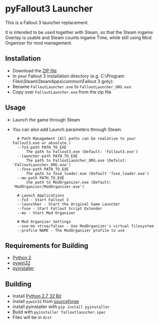 # pyFallout3 Launcher

This is a Fallout 3 launcher replacement.

It is intended to be used together with Steam, so that the Steam ingame Overlay is usable and Steam counts ingame Time, while still using Mod Organizer for mod management.

## Installation

* Download the [ZIP file](https://github.com/masterodie/pyfallout3launcher/releases/download/v0.3/pyFallout3Launcher_0.3.zip)
* In your Fallout 3 installation directory (e.g. C:\Program Files\Steam\SteamApps\common\Fallout 3 goty):
* Rename `FalloutLauncher.exe` to `FalloutLauncher_ORG.exe`
* Copy over `FalloutLauncher.exe` from the zip file

## Usage

* Launch the game through Steam
* You can also add Launch parameters through Steam.

        # Path Management (All paths can be realative to your Fallout3.exe or absolute.)
        --fo3-path PATH_TO_EXE
            The path to Fallout3.exe (Default: 'Fallout3.exe')
        --launcher-path PATH_TO_EXE
            The path to FalloutLauncher_ORG.exe (Defalut: 'FalloutLauncher_ORG.exe')
        --fose-path PATH_TO_EXE
            The path to fose_loader.exe (Default 'fose_loader.exe')
        --mo-path PATH_TO_EXE
            the path to ModOrganizer.exe (Default: 'ModOrganizer/ModOrganizer.exe')

        # Launch Applications
        --fo3 - Start Fallout 3
        --launchher - Start the Original Game Launcher
        --fose - Start Fallout Script Extender
        --mo - Start Mod Organizer

        # Mod Organizer Settings
        --use-mo <true/false> - Use ModOrganizer's virtual filesystem
        --profile NAME - The ModOrganizer profile to use

## Requirements for Building
* [Python 2](https://www.python.org)
* [pywin32](http://sourceforge.net/projects/pywin32/)
* [pyinstaller](https://pypi.python.org/pypi/PyInstaller/2.0)

## Building

* Install [Python 2.7 32 Bit](https://www.python.org)
* Install `pywin32` from [sourceforge](http://sourceforge.net/projects/pywin32/)
* install pyinstaller with `pip install pyinstaller`
* Build with `pyinstaller falloutlauncher.spec`
* Files will be in `dist`

